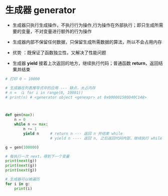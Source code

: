 # 生成器 generator

- 生成器只执行生成操作，不执行行为操作,行为操作在外部执行；即只生成所需要的变量，不对变量进行额外的行为操作

- 生成器内部不保留任何数据，只保留生成所需数据的算法，所以不会占用内存
  
- 优势 ：既保证了函数独立性，又解决了性能问题

- 生成器 **yield** 接着上次返回的地方，继续执行代码；普通函数 **return**，返回结果并结束

```python
# 打印 0 ~ 10000

# 生成器在列表推导式中的应用 --- 缺点，太占内存
# n = （i for i in range(0, 10001))
# print(n) # <generator object <genexpr> at 0x000001580D40C148>



def gen(max):
    n = 0
    while n <= max:
        n += 1
        yield n     # return n --- 返回 n 并结束 while
                    # yield n ---- 返回 n, 之后返回代码内部，继续执行 while 代码

g = gen(100000)

# 每执行一次 next，得到下一个变量
print(next(g))
print(next(g))
print(next(g))

# 生成器可以被遍历
for i in g:
    print(i)
```